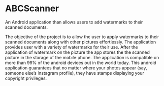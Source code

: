 # ABCScanner
An Android application than allows users to add watermarks to their scanned documents.

The objective of the project is to allow the user to apply watermarks to their scanned documents 
along with other pictures effortlessly. The application provides user with a variety of watermarks 
for their use. After the application of watermark on the picture the app stores the the scanned picture 
in the storage of the mobile phone. The application is compatible on more than 99% of the android devices
out in the world today. This android application guarantees that no matter where your photos appear
(say, someone else’s Instagram profile), they have stamps displaying your copyright privileges.
